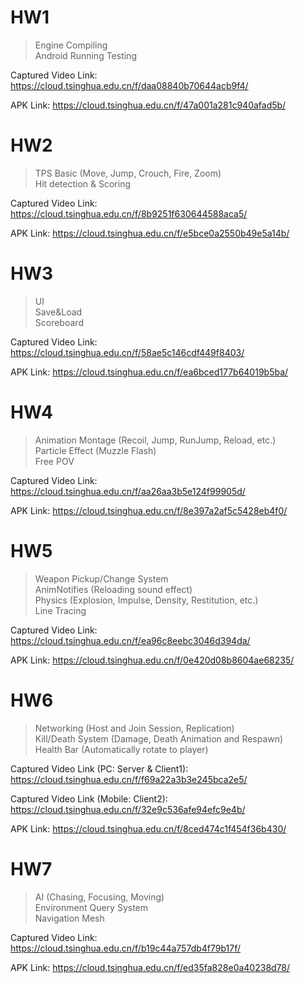 # HW1

> Engine Compiling  
> Android Running Testing

Captured Video Link: https://cloud.tsinghua.edu.cn/f/daa08840b70644acb9f4/

APK Link: https://cloud.tsinghua.edu.cn/f/47a001a281c940afad5b/

# HW2

> TPS Basic (Move, Jump, Crouch, Fire, Zoom)  
> Hit detection & Scoring

Captured Video Link: https://cloud.tsinghua.edu.cn/f/8b9251f630644588aca5/

APK Link: https://cloud.tsinghua.edu.cn/f/e5bce0a2550b49e5a14b/

# HW3

> UI  
> Save&Load  
> Scoreboard

Captured Video Link: https://cloud.tsinghua.edu.cn/f/58ae5c146cdf449f8403/

APK Link: https://cloud.tsinghua.edu.cn/f/ea6bced177b64019b5ba/

# HW4

> Animation Montage (Recoil, Jump, RunJump, Reload, etc.)  
> Particle Effect (Muzzle Flash)  
> Free POV

Captured Video Link: https://cloud.tsinghua.edu.cn/f/aa26aa3b5e124f99905d/

APK Link: https://cloud.tsinghua.edu.cn/f/8e397a2af5c5428eb4f0/

# HW5

> Weapon Pickup/Change System  
> AnimNotifies (Reloading sound effect)  
> Physics (Explosion, Impulse, Density, Restitution, etc.)  
> Line Tracing

Captured Video Link: https://cloud.tsinghua.edu.cn/f/ea96c8eebc3046d394da/

APK Link: https://cloud.tsinghua.edu.cn/f/0e420d08b8604ae68235/

# HW6

> Networking (Host and Join Session, Replication)  
> Kill/Death System (Damage, Death Animation and Respawn)  
> Health Bar (Automatically rotate to player)

Captured Video Link (PC: Server & Client1): https://cloud.tsinghua.edu.cn/f/f69a22a3b3e245bca2e5/

Captured Video Link	(Mobile: Client2): https://cloud.tsinghua.edu.cn/f/32e9c536afe94efc9e4b/

APK Link: https://cloud.tsinghua.edu.cn/f/8ced474c1f454f36b430/

# HW7

> AI (Chasing, Focusing, Moving)  
> Environment Query System  
> Navigation Mesh

Captured Video Link: https://cloud.tsinghua.edu.cn/f/b19c44a757db4f79b17f/

APK Link: https://cloud.tsinghua.edu.cn/f/ed35fa828e0a40238d78/
